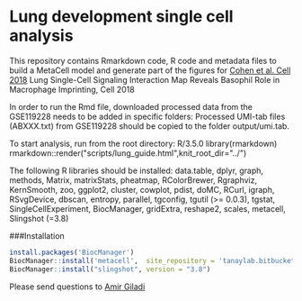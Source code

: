 # Lung development single cell analysis

This repository contains Rmarkdown code, R code and metadata files to build a MetaCell model and generate part of the figures for [Cohen et al. Cell 2018](https://www.cell.com/cell/pdf/S0092-8674(18)31181-4.pdf) Lung Single-Cell Signaling Interaction Map Reveals Basophil Role in Macrophage Imprinting, Cell 2018  

In order to run the Rmd file, downloaded processed data from the GSE119228 needs to be added in specific folders: Processed UMI-tab files (ABXXX.txt) from GSE119228 should be copied to the folder output/umi.tab.

To start analysis, run from the root directory:
R/3.5.0
library(rmarkdown)
rmarkdown::render("scripts/lung_guide.html",knit_root_dir="../")

The following R libraries should be installed:
data.table,
dplyr,
graph,
methods,
Matrix,
matrixStats,
pheatmap, 
RColorBrewer,
Rgraphviz,
KernSmooth,
zoo,
ggplot2,
cluster,
cowplot,
pdist,
doMC,
RCurl,
igraph,
RSvgDevice,
dbscan,
entropy,
parallel,
tgconfig,
tgutil (>= 0.0.3),
tgstat,
SingleCellExperiment,
BiocManager,
gridExtra,
reshape2,
scales,
metacell,
Slingshot (=3.8)


###Installation

```r
install.packages('BiocManager') 
BiocManager::install('metacell',  site_repository = 'tanaylab.bitbucket.io/repo', update = FALSE)
BiocManager::install("slingshot", version = "3.8")
```

Please send questions to [Amir Giladi](mailto:amir.goldberg@weizmann.ac.il)
